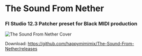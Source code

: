 # The Sound From Nether
### Fl Studio 12.3 Patcher preset for Black MIDI production
![The Sound From Nether Cover](https://github.com/happymimimix/The-Sound-From-Nether/assets/107282563/79c55cdf-7ab5-4126-9df5-f87f8890b44f)

Download: https://github.com/happymimimix/The-Sound-From-Nether/releases
